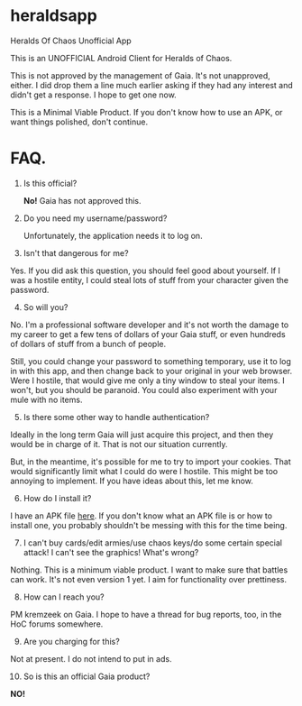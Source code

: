 heraldsapp
==========

Heralds Of Chaos Unofficial App



This is an UNOFFICIAL Android Client for Heralds of Chaos.

This is not approved by the management of Gaia.  It's not unapproved, either.  I did drop them a line much earlier asking if they had any interest and didn't get a response. I hope to get one now.

This is a Minimal Viable Product.  If you don't know how to use an APK, or want things polished, don't continue.


FAQ.
====

1. Is this official?

    **No!**  Gaia has not approved this.

2. Do you need my username/password?

    Unfortunately, the application needs it to log on.

3. Isn't that dangerous for me?

Yes. If you did ask this question, you should feel good about yourself. If I was a hostile entity, I could steal lots of stuff from your character given the password.

4. So will you?

No. I'm a professional software developer and it's not worth the damage to my career to get a few tens of dollars of your Gaia stuff, or even hundreds of dollars of stuff from a bunch of people.

Still, you could change your password to something temporary, use it to log in with this app, and then change back to your original in your web browser. Were I hostile, that would give me only a tiny window to steal your items. I won't, but you should be paranoid.  You could also experiment with your mule with no items.

5. Is there some other way to handle authentication?

Ideally in the long term Gaia will just acquire this project, and then they would be in charge of it.  That is not our situation currently.

But, in the meantime, it's possible for me to try to import your cookies. That would significantly limit what I could do were I hostile.  This might be too annoying to implement.  If you have ideas about this, let me know.

6. How do I install it?

I have an APK file <a href="">here</a>.  If you don't know what an APK file is or how to install one, you probably shouldn't be messing with this for the time being. 

7. I can't buy cards/edit armies/use chaos keys/do some certain special attack!  I can't see the graphics!  What's wrong?

Nothing.  This is a minimum viable product. I want to make sure that battles can work.  It's not even version 1 yet.  I aim for functionality over prettiness.

8. How can I reach you?

PM kremzeek on Gaia.  I hope to have a thread for bug reports, too, in the HoC forums somewhere.

9. Are you charging for this?

Not at present.  I do not intend to put in ads. 

10. So is this an official Gaia product?

**NO!**


